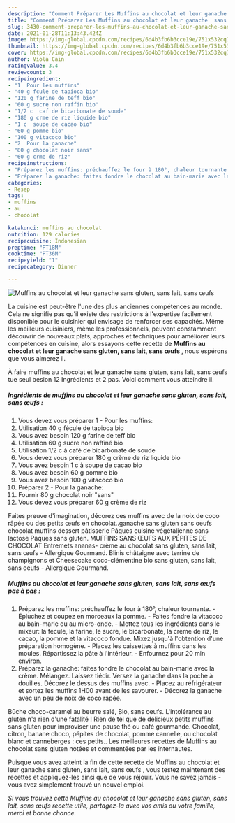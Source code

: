 ```yaml
---
description: "Comment Préparer Les Muffins au chocolat et leur ganache  sans gluten, sans lait, sans œufs "
title: "Comment Préparer Les Muffins au chocolat et leur ganache  sans gluten, sans lait, sans œufs "
slug: 3430-comment-preparer-les-muffins-au-chocolat-et-leur-ganache-sans-gluten-sans-lait-sans-oufs
date: 2021-01-28T11:13:43.424Z
image: https://img-global.cpcdn.com/recipes/6d4b3fb6b3cce19e/751x532cq70/muffins-au-chocolat-et-leur-ganache-sans-gluten-sans-lait-sans-oeufs-photo-principale-de-la-recette.jpg
thumbnail: https://img-global.cpcdn.com/recipes/6d4b3fb6b3cce19e/751x532cq70/muffins-au-chocolat-et-leur-ganache-sans-gluten-sans-lait-sans-oeufs-photo-principale-de-la-recette.jpg
cover: https://img-global.cpcdn.com/recipes/6d4b3fb6b3cce19e/751x532cq70/muffins-au-chocolat-et-leur-ganache-sans-gluten-sans-lait-sans-oeufs-photo-principale-de-la-recette.jpg
author: Viola Cain
ratingvalue: 3.4
reviewcount: 3
recipeingredient:
- "1  Pour les muffins"
- "40 g fcule de tapioca bio"
- "120 g farine de teff bio"
- "60 g sucre non raffin bio"
- "1/2 c  caf de bicarbonate de soude"
- "180 g crme de riz liquide bio"
- "1 c  soupe de cacao bio"
- "60 g pomme bio"
- "100 g vitacoco bio"
- "2  Pour la ganache"
- "80 g chocolat noir sans"
- "60 g crme de riz"
recipeinstructions:
- "Préparez les muffins: préchauffez le four à 180°, chaleur tournante. Épluchez et coupez en morceaux la pomme. Faites fondre la vitacoco au bain-marie ou au micro-onde.  Mettez tous les ingrédients dans le mixeur: la fécule, la farine, le sucre, le bicarbonate, la crème de riz, le cacao, la pomme et la vitacoco fondue. Mixez jusqu&#39;à l&#39;obtention d&#39;une préparation homogène.  Placez les caissettes à muffins dans les moules. Répartissez la pâte à l&#39;intérieur.  Enfournez pour 20 min environ."
- "Préparez la ganache: faites fondre le chocolat au bain-marie avec la crème. Mélangez. Laissez tiédir. Versez la ganache dans la poche à douilles. Décorez le dessus des muffins avec. Placez au réfrigérateur et sortez les muffins 1H00 avant de les savourer. Décorez la ganache avec un peu de noix de coco râpée."
categories:
- Resep
tags:
- muffins
- au
- chocolat

katakunci: muffins au chocolat 
nutrition: 129 calories
recipecuisine: Indonesian
preptime: "PT18M"
cooktime: "PT36M"
recipeyield: "1"
recipecategory: Dinner

---
```



![Muffins au chocolat et leur ganache  sans gluten, sans lait, sans œufs ](https://img-global.cpcdn.com/recipes/6d4b3fb6b3cce19e/751x532cq70/muffins-au-chocolat-et-leur-ganache-sans-gluten-sans-lait-sans-oeufs-photo-principale-de-la-recette.jpg)

La cuisine est peut-être l'une des plus anciennes compétences au monde. Cela ne signifie pas qu'il existe des restrictions à l'expertise facilement disponible pour le cuisinier qui envisage de renforcer ses capacités. Même les meilleurs cuisiniers, même les professionnels, peuvent constamment découvrir de nouveaux plats, approches et techniques pour améliorer leurs compétences en cuisine, alors essayons cette recette de <strong> Muffins au chocolat et leur ganache  sans gluten, sans lait, sans œufs  </strong>, nous espérons que vous aimerez il.

<!--inarticleads1-->

À faire muffins au chocolat et leur ganache  sans gluten, sans lait, sans œufs  tue seul besion 12 Ingrédients et 2 pas. Voici comment vous atteindre il.

##### Ingrédients de muffins au chocolat et leur ganache  sans gluten, sans lait, sans œufs  :

1. Vous devez vous préparer 1 - Pour les muffins:
1. Utilisation 40 g fécule de tapioca bio
1. Vous avez besoin 120 g farine de teff bio
1. Utilisation 60 g sucre non raffiné bio
1. Utilisation 1/2 c à café de bicarbonate de soude
1. Vous devez vous préparer 180 g crème de riz liquide bio
1. Vous avez besoin 1 c à soupe de cacao bio
1. Vous avez besoin 60 g pomme bio
1. Vous avez besoin 100 g vitacoco bio
1. Préparer 2 - Pour la ganache:
1. Fournir 80 g chocolat noir &#34;sans&#34;
1. Vous devez vous préparer 60 g crème de riz


Faites preuve d&#39;imagination, décorez ces muffins avec de la noix de coco râpée ou des petits œufs en chocolat..ganache sans gluten sans oeufs chocolat muffins dessert pâtisserie Pâques cuisine végétalienne sans lactose Pâques sans gluten. MUFFINS SANS ŒUFS AUX PÉPITES DE CHOCOLAT Entremets ananas- crème au chocolat  sans gluten, sans lait, sans œufs - Allergique Gourmand. Blinis châtaigne avec terrine de champignons et Cheesecake coco-clémentine bio sans gluten, sans lait, sans oeufs - Allergique Gourmand. 

<!--inarticleads2-->

##### Muffins au chocolat et leur ganache  sans gluten, sans lait, sans œufs  pas à pas :

1. Préparez les muffins: préchauffez le four à 180°, chaleur tournante. - Épluchez et coupez en morceaux la pomme. - Faites fondre la vitacoco au bain-marie ou au micro-onde.  - Mettez tous les ingrédients dans le mixeur: la fécule, la farine, le sucre, le bicarbonate, la crème de riz, le cacao, la pomme et la vitacoco fondue. Mixez jusqu&#39;à l&#39;obtention d&#39;une préparation homogène.  - Placez les caissettes à muffins dans les moules. Répartissez la pâte à l&#39;intérieur.  - Enfournez pour 20 min environ.
1. Préparez la ganache: faites fondre le chocolat au bain-marie avec la crème. Mélangez. Laissez tiédir. Versez la ganache dans la poche à douilles. Décorez le dessus des muffins avec. - Placez au réfrigérateur et sortez les muffins 1H00 avant de les savourer. - Décorez la ganache avec un peu de noix de coco râpée.


Bûche choco-caramel au beurre salé, Bio, sans oeufs. L&#39;intolérance au gluten n&#39;a rien d&#39;une fatalité ! Rien de tel que de délicieux petits muffins sans gluten pour improviser une pause thé ou café gourmande. Chocolat, citron, banane choco, pépites de chocolat, pomme cannelle, ou chocolat blanc et canneberges : ces petits.. Les meilleures recettes de Muffins au chocolat sans gluten notées et commentées par les internautes. 

<!--inarticleads1-->

<p>
Puisque vous avez atteint la fin de cette recette de Muffins au chocolat et leur ganache  sans gluten, sans lait, sans œufs , vous testez maintenant des recettes et appliquez-les ainsi que de vous réjouir. Vous ne savez jamais - vous avez simplement trouvé un nouvel emploi.
</p>

<p>
<i>Si vous trouvez cette Muffins au chocolat et leur ganache  sans gluten, sans lait, sans œufs  recette utile, partagez-la avec vos amis ou votre famille, merci et bonne chance.</i>
</p>
